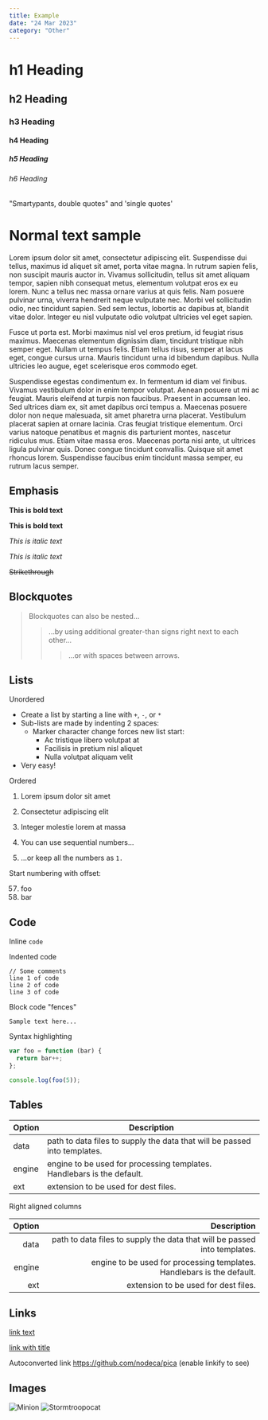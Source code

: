 ```yaml
---
title: Example
date: "24 Mar 2023"
category: "Other"
---
```


# h1 Heading
## h2 Heading
### h3 Heading
#### h4 Heading
##### h5 Heading
###### h6 Heading

"Smartypants, double quotes" and 'single quotes'

# Normal text sample

 Lorem ipsum dolor sit amet, consectetur adipiscing elit. Suspendisse dui tellus, maximus id aliquet sit amet, porta vitae magna. In rutrum sapien felis, non suscipit mauris auctor in. Vivamus sollicitudin, tellus sit amet aliquam tempor, sapien nibh consequat metus, elementum volutpat eros ex eu lorem. Nunc a tellus nec massa ornare varius at quis felis. Nam posuere pulvinar urna, viverra hendrerit neque vulputate nec. Morbi vel sollicitudin odio, nec tincidunt sapien. Sed sem lectus, lobortis ac dapibus at, blandit vitae dolor. Integer eu nisl vulputate odio volutpat ultricies vel eget sapien.


Fusce ut porta est. Morbi maximus nisl vel eros pretium, id feugiat risus maximus. Maecenas elementum dignissim diam, tincidunt tristique nibh semper eget. Nullam ut tempus felis. Etiam tellus risus, semper at lacus eget, congue cursus urna. Mauris tincidunt urna id bibendum dapibus. Nulla ultricies leo augue, eget scelerisque eros commodo eget.


Suspendisse egestas condimentum ex. In fermentum id diam vel finibus. Vivamus vestibulum dolor in enim tempor volutpat. Aenean posuere ut mi ac feugiat. Mauris eleifend at turpis non faucibus. Praesent in accumsan leo. Sed ultrices diam ex, sit amet dapibus orci tempus a. Maecenas posuere dolor non neque malesuada, sit amet pharetra urna placerat. Vestibulum placerat sapien at ornare lacinia. Cras feugiat tristique elementum. Orci varius natoque penatibus et magnis dis parturient montes, nascetur ridiculus mus. Etiam vitae massa eros. Maecenas porta nisi ante, ut ultrices ligula pulvinar quis. Donec congue tincidunt convallis. Quisque sit amet rhoncus lorem. Suspendisse faucibus enim tincidunt massa semper, eu rutrum lacus semper. 


## Emphasis

**This is bold text**

__This is bold text__

*This is italic text*

_This is italic text_

~~Strikethrough~~


## Blockquotes


> Blockquotes can also be nested...
>> ...by using additional greater-than signs right next to each other...
> > > ...or with spaces between arrows.


## Lists

Unordered

+ Create a list by starting a line with `+`, `-`, or `*`
+ Sub-lists are made by indenting 2 spaces:
  - Marker character change forces new list start:
    * Ac tristique libero volutpat at
    + Facilisis in pretium nisl aliquet
    - Nulla volutpat aliquam velit
+ Very easy!

Ordered

1. Lorem ipsum dolor sit amet
2. Consectetur adipiscing elit
3. Integer molestie lorem at massa


1. You can use sequential numbers...
1. ...or keep all the numbers as `1.`

Start numbering with offset:

57. foo
1. bar


## Code

Inline `code`

Indented code

    // Some comments
    line 1 of code
    line 2 of code
    line 3 of code


Block code "fences"

```
Sample text here...
```

Syntax highlighting

``` js
var foo = function (bar) {
  return bar++;
};

console.log(foo(5));
```

## Tables

| Option | Description |
| ------ | ----------- |
| data   | path to data files to supply the data that will be passed into templates. |
| engine | engine to be used for processing templates. Handlebars is the default. |
| ext    | extension to be used for dest files. |

Right aligned columns

| Option | Description |
| ------:| -----------:|
| data   | path to data files to supply the data that will be passed into templates. |
| engine | engine to be used for processing templates. Handlebars is the default. |
| ext    | extension to be used for dest files. |


## Links

[link text](http://dev.nodeca.com)

[link with title](http://nodeca.github.io/pica/demo/ "title text!")

Autoconverted link https://github.com/nodeca/pica (enable linkify to see)


## Images

![Minion](https://octodex.github.com/images/minion.png)
![Stormtroopocat](https://octodex.github.com/images/stormtroopocat.jpg "The Stormtroopocat")